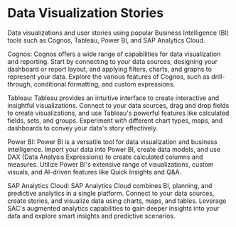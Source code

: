 # Data Visualization Stories
Data visualizations and user stories using popular Business Intelligence (BI) tools such as Cognos, Tableau, Power BI, and SAP Analytics Cloud.

Cognos: Cognos offers a wide range of capabilities for data visualization and reporting. Start by connecting to your data sources, designing your dashboard or report layout, and applying filters, charts, and graphs to represent your data. Explore the various features of Cognos, such as drill-through, conditional formatting, and custom expressions.

Tableau: Tableau provides an intuitive interface to create interactive and insightful visualizations. Connect to your data sources, drag and drop fields to create visualizations, and use Tableau's powerful features like calculated fields, sets, and groups. Experiment with different chart types, maps, and dashboards to convey your data's story effectively.

Power BI: Power BI is a versatile tool for data visualization and business intelligence. Import your data into Power BI, create data models, and use DAX (Data Analysis Expressions) to create calculated columns and measures. Utilize Power BI's extensive range of visualizations, custom visuals, and AI-driven features like Quick Insights and Q&A.

SAP Analytics Cloud: SAP Analytics Cloud combines BI, planning, and predictive analytics in a single platform. Connect to your data sources, create stories, and visualize data using charts, maps, and tables. Leverage SAC's augmented analytics capabilities to gain deeper insights into your data and explore smart insights and predictive scenarios.
